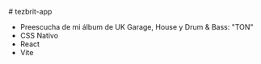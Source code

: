 
#   t e z b r i t - a p p

- Preescucha de mi álbum de UK Garage, House y Drum & Bass: "TON"
- CSS Nativo
- React
- Vite
 
 
